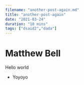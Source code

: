 ```yaml
---
filename: "another-post-again.md"
title: "another-post-again"
date: "2021-03-24"
duration: "10 mins"
tags: ["dsaid2","dada"]
---
```


# Matthew Bell
Hello world

- Yoyoyo